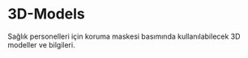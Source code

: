 # 3D-Models
Sağlık personelleri için koruma maskesi basımında kullanılabilecek 3D modeller ve bilgileri.
